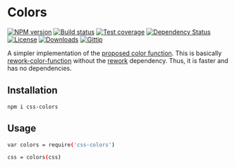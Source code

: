 
# Colors

[![NPM version][npm-image]][npm-url]
[![Build status][travis-image]][travis-url]
[![Test coverage][coveralls-image]][coveralls-url]
[![Dependency Status][david-image]][david-url]
[![License][license-image]][license-url]
[![Downloads][downloads-image]][downloads-url]
[![Gittip][gittip-image]][gittip-url]


A simpler implementation of the [proposed color function](http://dev.w3.org/csswg/css-color/#modifying-colors).
This is basically [rework-color-function](https://github.com/ianstormtaylor/rework-color-function) without the [rework](https://github.com/reworkcss/rework) dependency.
Thus, it is faster and has no dependencies.

## Installation

```
npm i css-colors
```

## Usage

```bash
var colors = require('css-colors')

css = colors(css)
```

[npm-image]: https://img.shields.io/npm/v/css-colors.svg?style=flat-square
[npm-url]: https://npmjs.org/package/css-colors
[github-tag]: http://img.shields.io/github/tag/polyfills/colors.svg?style=flat-square
[github-url]: https://github.com/polyfills/colors/tags
[travis-image]: https://img.shields.io/travis/polyfills/colors.svg?style=flat-square
[travis-url]: https://travis-ci.org/polyfills/colors
[coveralls-image]: https://img.shields.io/coveralls/polyfills/colors.svg?style=flat-square
[coveralls-url]: https://coveralls.io/r/polyfills/colors?branch=master
[david-image]: http://img.shields.io/david/polyfills/colors.svg?style=flat-square
[david-url]: https://david-dm.org/polyfills/colors
[license-image]: http://img.shields.io/npm/l/css-colors.svg?style=flat-square
[license-url]: LICENSE
[downloads-image]: http://img.shields.io/npm/dm/css-colors.svg?style=flat-square
[downloads-url]: https://npmjs.org/package/css-colors
[gittip-image]: https://img.shields.io/gittip/jonathanong.svg?style=flat-square
[gittip-url]: https://www.gittip.com/jonathanong/
